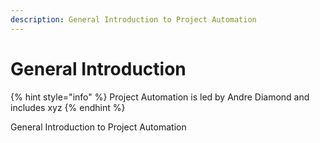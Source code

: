 ```yaml
---
description: General Introduction to Project Automation
---
```


# General Introduction

{% hint style="info" %}
Project Automation is led by Andre Diamond and includes xyz
{% endhint %}

General Introduction to Project Automation
